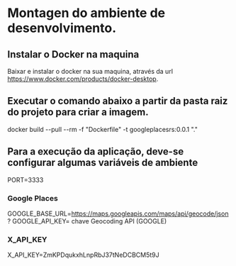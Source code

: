 
# Montagen do ambiente de desenvolvimento.

## Instalar o Docker na maquina
Baixar e instalar o docker na sua maquina, através da url https://www.docker.com/products/docker-desktop.

## Executar o comando abaixo a partir da pasta raiz do projeto para criar a imagem.
docker build --pull --rm -f "Dockerfile" -t googleplacesrs:0.0.1 "." 

## Para a execução da aplicação, deve-se configurar algumas variáveis de ambiente
PORT=3333

### Google Places
GOOGLE_BASE_URL=https://maps.googleapis.com/maps/api/geocode/json?
GOOGLE_API_KEY= chave Geocoding API (GOOGLE)

### X_API_KEY
X_API_KEY=ZmKPDqukxhLnpRbJ37tNeDCBCM5t9J